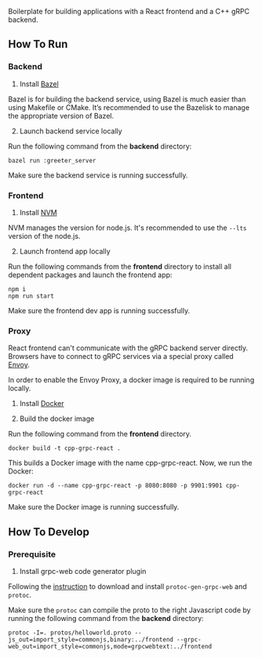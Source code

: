 Boilerplate for building applications with a React frontend and a C++ gRPC backend.

## How To Run

### Backend
1. Install [Bazel](https://bazel.build/install)

Bazel is for building the backend service, using Bazel is much easier than using Makefile or CMake. It’s recommended to use the Bazelisk to manage the appropriate version of Bazel.

2. Launch backend service locally

Run the following command from the **backend** directory:
```
bazel run :greeter_server
```
Make sure the backend service is running successfully.

### Frontend

1. Install [NVM](https://github.com/nvm-sh/nvm#installing-and-updating)

NVM manages the version for node.js. It's recommended to use the `--lts` version of the node.js.

2. Launch frontend app locally

Run the following commands from the **frontend** directory to install all dependent packages and launch the frontend app:
```
npm i
npm run start
```
Make sure the frontend dev app is running successfully.

### Proxy

React frontend can't communicate with the gRPC backend server directly. Browsers have to connect to gRPC services via a special proxy called [Envoy](https://github.com/envoyproxy/envoy).

In order to enable the Envoy Proxy, a docker image is required to be running locally.

1. Install [Docker](https://docs.docker.com/get-docker/)

2. Build the docker image

Run the following command from the **frontend** directory.
```
docker build -t cpp-grpc-react .
```
This builds a Docker image with the name cpp-grpc-react. Now, we run the Docker:
```
docker run -d --name cpp-grpc-react -p 8080:8080 -p 9901:9901 cpp-grpc-react
```
Make sure the Docker image is running successfully.

## How To Develop

### Prerequisite

1. Install grpc-web code generator plugin

Following the [instruction](https://github.com/grpc/grpc-web#code-generator-plugin) to download and install `protoc-gen-grpc-web` and `protoc`.

Make sure the `protoc` can compile the proto to the right Javascript code by running the following command from the **backend** directory:
```
protoc -I=. protos/helloworld.proto --js_out=import_style=commonjs,binary:../frontend --grpc-web_out=import_style=commonjs,mode=grpcwebtext:../frontend
```